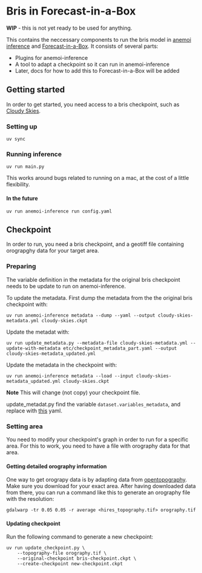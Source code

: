 # Bris in Forecast-in-a-Box

**WIP** - this is not yet ready to be used for anything.

This contains the neccessary components to run the bris model in [anemoi inference](https://anemoi.readthedocs.io/projects/inference/en/latest/) and [Forecast-in-a-Box](https://github.com/ecmwf/forecast-in-a-box). It consists of several parts: 

* Plugins for anemoi-inference
* A tool to adapt a checkpoint so it can run in anemoi-inference
* Later, docs for how to add this to Forecast-in-a-Box will be added

## Getting started

In order to get started, you need access to a bris checkpoint, such as [Cloudy Skies](https://huggingface.co/met-no/bris_cloudy-skies).

### Setting up

```shell
uv sync
```

### Running inference

```shell
uv run main.py
```

This works around bugs related to running on a mac, at the cost of a little flexibility.

#### In the future

```shell
uv run anemoi-inference run config.yaml
```

## Checkpoint

In order to run, you need a bris checkpoint, and a geotiff file containing orograpghy data for your target area.

### Preparing

The variable definition in the metadata for the original bris checkpoint needs to be update to run on anemoi-inference.

To update the metadata. First dump the metadata from the the original bris checkpoint with:

```shell
uv run anemoi-inference metadata --dump --yaml --output cloudy-skies-metadata.yml cloudy-skies.ckpt

```

Update the metadat with:

```shell
uv run update_metadata.py --metadata-file cloudy-skies-metadata.yml --update-with-metadata etc/checkpoint_metadata_part.yaml --output cloudy-skies-metadata_updated.yml
```

Update the metadata in the checkpoint with:

```shell
uv run anemoi-inference metadata --load --input cloudy-skies-metadata_updated.yml cloudy-skies.ckpt
```

**Note** This will change (not copy) your checkpoint file. 

update_metadat.py find the variable `dataset.variables_metadata`, and replace with [this](etc/checkpoint_metadata_part.yaml) yaml.


### Setting area

You need to modify your checkpoint's graph in order to run for a specific area.
For this to work, you need to have a file with orography data for that area.

#### Getting detailed orography information

One way to get orograpy data is by adapting data from [opentopography](https://portal.opentopography.org/raster?opentopoID=OTSRTM.042013.4326.1). 
Make sure you download for your exact area.
After having downloaded data from there, you can run a command like this to generate an orography file with the resolution:

```shell
gdalwarp -tr 0.05 0.05 -r average <hires_topography.tif> orography.tif
```

#### Updating checkpoint

Run the following command to generate a new checkpoint:

```shell
uv run update_checkpoint.py \
    --topography-file orography.tif \
    --original-checkpoint bris-checkpoint.ckpt \
    --create-checkpoint new-checkpoint.ckpt
```

